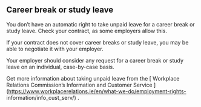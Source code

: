 ##  Career break or study leave

You don’t have an automatic right to take unpaid leave for a career break or
study leave. Check your contract, as some employers allow this.

If your contract does not cover career breaks or study leave, you may be able
to negotiate it with your employer.

Your employer should consider any request for a career break or study leave on
an individual, case-by-case basis.

Get more information about taking unpaid leave from the [ Workplace Relations
Commission’s Information and Customer Service
](https://www.workplacerelations.ie/en/what-we-do/employment-rights-
information/info_cust_serv/) .
